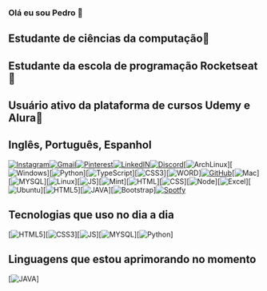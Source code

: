 ### Olá eu sou Pedro 👋
## Estudante de ciências da computação🚀
## Estudante da escola de programação Rocketseat🚀
## Usuário ativo da plataforma de cursos Udemy e Alura🚀
## Inglês, Português, Espanhol

[![Instagram](https://img.shields.io/badge/Instagram-E4405F?style=for-the-badge&logo=instagram&logoColor=white)](https://www.instagram.com/pedromatheus2117/)[![Gmail](https://img.shields.io/badge/Gmail-D14836?style=for-the-badge&logo=gmail&logoColor=white)](pmpedrolima@gmail.com)[![Pinterest](https://img.shields.io/badge/Pinterest-%23E60023.svg?&style=for-the-badge&logo=Pinterest&logoColor=white)](https://br.pinterest.com/pmpedrolima/)[![LinkedIN](https://img.shields.io/badge/LinkedIn-0077B5?style=for-the-badge&logo=linkedin&logoColor=white)](https://www.linkedin.com/in/pedrolima21/)[![Discord](https://img.shields.io/badge/Discord-7289DA?style=for-the-badge&logo=discord&logoColor=white)](https://discord.com/channels/@me)[![ArchLinux](https://img.shields.io/badge/Artix_Linux-10A0CC?style=for-the-badge&logo=artix-linux&logoColor=white)][![Windows](https://img.shields.io/badge/Windows-0078D6?style=for-the-badge&logo=windows&logoColor=white)][![Python](https://img.shields.io/badge/Python-3776AB?style=for-the-badge&logo=python&logoColor=white)][![TypeScript](https://img.shields.io/badge/TypeScript-007ACC?style=for-the-badge&logo=typescript&logoColor=white)][![CSS3](https://img.shields.io/badge/CSS3-1572B6?style=for-the-badge&logo=css3&logoColor=white)][![WORD](https://img.shields.io/badge/Microsoft_Word-2B579A?style=for-the-badge&logo=microsoft-word&logoColor=white)][![GitHub](https://img.shields.io/badge/GitHub-100000?style=for-the-badge&logo=github&logoColor=white)](https://github.com/pedrojoop)[![Mac](https://img.shields.io/badge/mac%20os-000000?style=for-the-badge&logo=apple&logoColor=white)][![MYSQL](https://img.shields.io/badge/MySQL-00000F?style=for-the-badge&logo=mysql&logoColor=white)][![Linux](https://img.shields.io/badge/Linux-FCC624?style=for-the-badge&logo=linux&logoColor=black)][![JS](https://img.shields.io/badge/JavaScript-F7DF1E?style=for-the-badge&logo=javascript&logoColor=black)][![Mint](https://img.shields.io/badge/Linux_Mint-87CF3E?style=for-the-badge&logo=linux-mint&logoColor=white)][![HTML](https://img.shields.io/badge/HTML-239120?style=for-the-badge&logo=html5&logoColor=white)][![CSS](https://img.shields.io/badge/CSS-239120?&style=for-the-badge&logo=css3&logoColor=white)][![Node](https://img.shields.io/badge/Node.js-43853D?style=for-the-badge&logo=node.js&logoColor=white)][![Excel](https://img.shields.io/badge/Microsoft_Excel-217346?style=for-the-badge&logo=microsoft-excel&logoColor=white)][![Ubuntu](https://img.shields.io/badge/Ubuntu-E95420?style=for-the-badge&logo=ubuntu&logoColor=white)][![HTML5](https://img.shields.io/badge/HTML5-E34F26?style=for-the-badge&logo=html5&logoColor=white)][![JAVA](https://img.shields.io/badge/Java-ED8B00?style=for-the-badge&logo=java&logoColor=white)][![Bootstrap](https://img.shields.io/badge/Bootstrap-563D7C?style=for-the-badge&logo=bootstrap&logoColor=white)][![Spotfy](https://img.shields.io/badge/Spotify-1ED760?&style=for-the-badge&logo=spotify&logoColor=white)](https://open.spotify.com/user/fnslfhou7vzi5sy8obm4a537v)



## Tecnologias que uso no dia a dia


[![HTML5](https://img.shields.io/badge/HTML5-E34F26?style=for-the-badge&logo=html5&logoColor=white)][![CSS3](https://img.shields.io/badge/CSS3-1572B6?style=for-the-badge&logo=css3&logoColor=white)][![JS](https://img.shields.io/badge/JavaScript-F7DF1E?style=for-the-badge&logo=javascript&logoColor=black)][![MYSQL](https://img.shields.io/badge/MySQL-00000F?style=for-the-badge&logo=mysql&logoColor=white)][![Python](https://img.shields.io/badge/Python-3776AB?style=for-the-badge&logo=python&logoColor=white)]

## Linguagens que estou aprimorando no momento


[![JAVA](https://img.shields.io/badge/Java-ED8B00?style=for-the-badge&logo=java&logoColor=white)]
